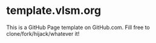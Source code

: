 # template.vlsm.org

This is a GitHub Page template on GitHub.com.
Fill free to clone/fork/hijack/whatever it!

